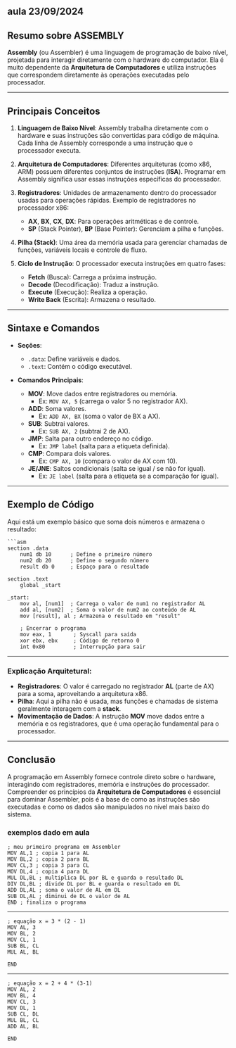 ## aula 23/09/2024
## Resumo sobre ASSEMBLY

**Assembly** (ou Assembler) é uma linguagem de programação de baixo nível, projetada para interagir diretamente com o hardware do computador. Ela é muito dependente da **Arquitetura de Computadores** e utiliza instruções que correspondem diretamente às operações executadas pelo processador.

---

## Principais Conceitos

1. **Linguagem de Baixo Nível**: Assembly trabalha diretamente com o hardware e suas instruções são convertidas para código de máquina. Cada linha de Assembly corresponde a uma instrução que o processador executa.

2. **Arquitetura de Computadores**: Diferentes arquiteturas (como x86, ARM) possuem diferentes conjuntos de instruções (**ISA**). Programar em Assembly significa usar essas instruções específicas do processador.

3. **Registradores**: Unidades de armazenamento dentro do processador usadas para operações rápidas. Exemplo de registradores no processador x86:
   - **AX**, **BX**, **CX**, **DX**: Para operações aritméticas e de controle.
   - **SP** (Stack Pointer), **BP** (Base Pointer): Gerenciam a pilha e funções.

4. **Pilha (Stack)**: Uma área da memória usada para gerenciar chamadas de funções, variáveis locais e controle de fluxo.

5. **Ciclo de Instrução**: O processador executa instruções em quatro fases:
   - **Fetch** (Busca): Carrega a próxima instrução.
   - **Decode** (Decodificação): Traduz a instrução.
   - **Execute** (Execução): Realiza a operação.
   - **Write Back** (Escrita): Armazena o resultado.

---

## Sintaxe e Comandos

- **Seções**:
  - `.data`: Define variáveis e dados.
  - `.text`: Contém o código executável.

- **Comandos Principais**:
  - **MOV**: Move dados entre registradores ou memória.
    - Ex: `MOV AX, 5` (carrega o valor 5 no registrador AX).
  - **ADD**: Soma valores.
    - Ex: `ADD AX, BX` (soma o valor de BX a AX).
  - **SUB**: Subtrai valores.
    - Ex: `SUB AX, 2` (subtrai 2 de AX).
  - **JMP**: Salta para outro endereço no código.
    - Ex: `JMP label` (salta para a etiqueta definida).
  - **CMP**: Compara dois valores.
    - Ex: `CMP AX, 10` (compara o valor de AX com 10).
  - **JE/JNE**: Saltos condicionais (salta se igual / se não for igual).
    - Ex: `JE label` (salta para a etiqueta se a comparação for igual).

---

## Exemplo de Código

Aqui está um exemplo básico que soma dois números e armazena o resultado:

    ```asm
    section .data
        num1 db 10      ; Define o primeiro número
        num2 db 20      ; Define o segundo número
        result db 0     ; Espaço para o resultado

    section .text
        global _start

    _start:
        mov al, [num1]  ; Carrega o valor de num1 no registrador AL
        add al, [num2]  ; Soma o valor de num2 ao conteúdo de AL
        mov [result], al ; Armazena o resultado em "result"

        ; Encerrar o programa
        mov eax, 1       ; Syscall para saída
        xor ebx, ebx     ; Código de retorno 0
        int 0x80         ; Interrupção para sair

---

### Explicação Arquitetural:

- **Registradores**: O valor é carregado no registrador **AL** (parte de AX) para a soma, aproveitando a arquitetura x86.
- **Pilha**: Aqui a pilha não é usada, mas funções e chamadas de sistema geralmente interagem com a **stack**.
- **Movimentação de Dados**: A instrução **MOV** move dados entre a memória e os registradores, que é uma operação fundamental para o processador.

---

## Conclusão

A programação em Assembly fornece controle direto sobre o hardware, interagindo com registradores, memória e instruções do processador. Compreender os princípios da **Arquitetura de Computadores** é essencial para dominar Assembler, pois é a base de como as instruções são executadas e como os dados são manipulados no nível mais baixo do sistema.

### exemplos dado em aula
    ; meu primeiro programa em Assembler
    MOV AL,1 ; copia 1 para AL
    MOV BL,2 ; copia 2 para BL
    MOV CL,3 ; copia 3 para CL
    MOV DL,4 ; copia 4 para DL
    MUL DL,BL ; multiplica DL por BL e guarda o resultado DL
    DIV DL,BL ; divide DL por BL e guarda o resultado em DL
    ADD DL,AL ; soma o valor de AL em DL
    SUB DL,AL ; diminui de DL o valor de AL
    END ; finaliza o programa

---

    ; equação x = 3 * (2 - 1)
    MOV AL, 3
    MOV BL, 2
    MOV CL, 1
    SUB BL, CL
    MUL AL, BL

    END

---

    ; equação x = 2 + 4 * (3-1)
    MOV AL, 2
    MOV BL, 4
    MOV CL, 3
    MOV DL, 1
    SUB CL, DL
    MUL BL, CL
    ADD AL, BL

    END
